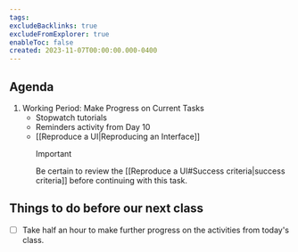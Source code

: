 ```yaml
---
tags:
excludeBacklinks: true
excludeFromExplorer: true
enableToc: false
created: 2023-11-07T00:00:00.000-0400
---
```

## Agenda
1. Working Period: Make Progress on Current Tasks
	- Stopwatch tutorials
	- Reminders activity from Day 10
	- [[Reproduce a UI|Reproducing an Interface]]
		> [!IMPORTANT]
		> 
		> Be certain to review the [[Reproduce a UI#Success criteria|success criteria]] before continuing with this task.
## Things to do before our next class
- [ ] Take half an hour to make further progress on the activities from today's class.
